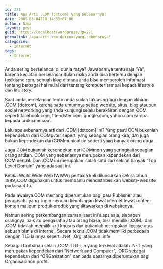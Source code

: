 ```yaml
---
id: 271
title: Apa Arti .COM (dotcom) yang sebenarnya?
date: 2009-03-04T10:14:33+07:00
author: Nana
layout: post
guid: https://localhost/wordpress/?p=271
permalink: /apa-arti-com-dotcom-yang-sebenarnya/
categories:
  - Internet
tags:
  - Internet
---
```

Anda sering berselancar di dunia maya? Jawabannya tentu saja “Ya”, karena kegiatan berselancar itulah maka anda bisa bertemu dengan tasikisme.com, sebuah blog dimana anda bisa memperoleh informasi tentang berbagai hal mulai dari tentang komputer sampai kepada lifestyle dan life story.

Saat anda berselancar  tentu anda sudah tak asing lagi dengan akhiran .COM [dotcom], karena pada umumnya setiap website, situs, blog ataupun social networking yang anda kunjungi selalu berakhiran dengan .COM seperti facebook.com, friendster.com, google.com, yahoo.com sampai kepada tasikisme.com.

Lalu apa sebenarnya arti dari .COM [dotcom] ini? Yang pasti COM bukanlah kependekan dari COMputer seperti yang sebagian orang kira, dan juga bukan kependekan dari COMmunication seperti yang banyak orang duga.

Juga COM bukanlah kependekan dari COMmon yang seringkali sebagian orang artikan. COM yang sebenarnya merupakan kependekan dari COMmercial. Dan .COM ini merupakan  salah satu dari sekian banyak “Top Level Domain” yang ada saat ini.

Ketika World Wide Web (WWW) pertama kali diluncurkan sekira tahun 1989,.COM digunakan untuk membantu mendistribusikan website-website pada saat itu.

Pada awalnya.COM memang diperuntukan bagi para Publisher atau pengusaha yang  ingin mencari keuntungan lewat internet lewat konten-konten maupun produk-produk yang ditawarkan di websitenya.

Namun seiring perkembangan zaman, saat ini siapa saja, siapapun orangnya, baik itu pengusaha atau orang biasa, bisa memiliki .COM.  dan .COM tidaklah memiliki arti khusus dan bukanlah merupakan license atas sebuah bisnis di internet. Secara teknis .COM tidak memiliki perbedaan dengan TLD lainnya seperti .Net, .Org, ataupun .info

Sebagai tambahan selain .COM TLD lain yang terkenal adalah .NET yang merupakan kependekan dari “Network and Computer”, .ORG sebagai kependekan dari “ORGanization” dan pada dasarnya diperuntukan bagi Organisasi non profit.